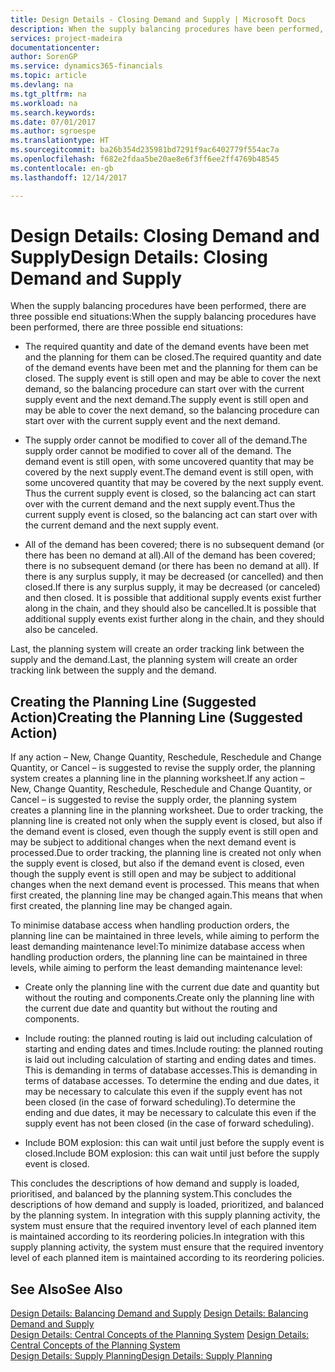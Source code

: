 ```yaml
---
title: Design Details - Closing Demand and Supply | Microsoft Docs
description: When the supply balancing procedures have been performed, there are three possible end situations.
services: project-madeira
documentationcenter: 
author: SorenGP
ms.service: dynamics365-financials
ms.topic: article
ms.devlang: na
ms.tgt_pltfrm: na
ms.workload: na
ms.search.keywords: 
ms.date: 07/01/2017
ms.author: sgroespe
ms.translationtype: HT
ms.sourcegitcommit: ba26b354d235981bd7291f9ac6402779f554ac7a
ms.openlocfilehash: f682e2fdaa5be20ae8e6f3ff6ee2ff4769b48545
ms.contentlocale: en-gb
ms.lasthandoff: 12/14/2017

---
```

# <a name="design-details-closing-demand-and-supply"></a><span data-ttu-id="eb673-103">Design Details: Closing Demand and Supply</span><span class="sxs-lookup"><span data-stu-id="eb673-103">Design Details: Closing Demand and Supply</span></span>
<span data-ttu-id="eb673-104">When the supply balancing procedures have been performed, there are three possible end situations:</span><span class="sxs-lookup"><span data-stu-id="eb673-104">When the supply balancing procedures have been performed, there are three possible end situations:</span></span>  

-   <span data-ttu-id="eb673-105">The required quantity and date of the demand events have been met and the planning for them can be closed.</span><span class="sxs-lookup"><span data-stu-id="eb673-105">The required quantity and date of the demand events have been met and the planning for them can be closed.</span></span> <span data-ttu-id="eb673-106">The supply event is still open and may be able to cover the next demand, so the balancing procedure can start over with the current supply event and the next demand.</span><span class="sxs-lookup"><span data-stu-id="eb673-106">The supply event is still open and may be able to cover the next demand, so the balancing procedure can start over with the current supply event and the next demand.</span></span>  

-   <span data-ttu-id="eb673-107">The supply order cannot be modified to cover all of the demand.</span><span class="sxs-lookup"><span data-stu-id="eb673-107">The supply order cannot be modified to cover all of the demand.</span></span> <span data-ttu-id="eb673-108">The demand event is still open, with some uncovered quantity that may be covered by the next supply event.</span><span class="sxs-lookup"><span data-stu-id="eb673-108">The demand event is still open, with some uncovered quantity that may be covered by the next supply event.</span></span> <span data-ttu-id="eb673-109">Thus the current supply event is closed, so the balancing act can start over with the current demand and the next supply event.</span><span class="sxs-lookup"><span data-stu-id="eb673-109">Thus the current supply event is closed, so the balancing act can start over with the current demand and the next supply event.</span></span>  

-   <span data-ttu-id="eb673-110">All of the demand has been covered; there is no subsequent demand (or there has been no demand at all).</span><span class="sxs-lookup"><span data-stu-id="eb673-110">All of the demand has been covered; there is no subsequent demand (or there has been no demand at all).</span></span> <span data-ttu-id="eb673-111">If there is any surplus supply, it may be decreased (or cancelled) and then closed.</span><span class="sxs-lookup"><span data-stu-id="eb673-111">If there is any surplus supply, it may be decreased (or canceled) and then closed.</span></span> <span data-ttu-id="eb673-112">It is possible that additional supply events exist further along in the chain, and they should also be cancelled.</span><span class="sxs-lookup"><span data-stu-id="eb673-112">It is possible that additional supply events exist further along in the chain, and they should also be canceled.</span></span>  

 <span data-ttu-id="eb673-113">Last, the planning system will create an order tracking link between the supply and the demand.</span><span class="sxs-lookup"><span data-stu-id="eb673-113">Last, the planning system will create an order tracking link between the supply and the demand.</span></span>  

## <a name="creating-the-planning-line-suggested-action"></a><span data-ttu-id="eb673-114">Creating the Planning Line (Suggested Action)</span><span class="sxs-lookup"><span data-stu-id="eb673-114">Creating the Planning Line (Suggested Action)</span></span>  
 <span data-ttu-id="eb673-115">If any action – New, Change Quantity, Reschedule, Reschedule and Change Quantity, or Cancel – is suggested to revise the supply order, the planning system creates a planning line in the planning worksheet.</span><span class="sxs-lookup"><span data-stu-id="eb673-115">If any action – New, Change Quantity, Reschedule, Reschedule and Change Quantity, or Cancel – is suggested to revise the supply order, the planning system creates a planning line in the planning worksheet.</span></span> <span data-ttu-id="eb673-116">Due to order tracking, the planning line is created not only when the supply event is closed, but also if the demand event is closed, even though the supply event is still open and may be subject to additional changes when the next demand event is processed.</span><span class="sxs-lookup"><span data-stu-id="eb673-116">Due to order tracking, the planning line is created not only when the supply event is closed, but also if the demand event is closed, even though the supply event is still open and may be subject to additional changes when the next demand event is processed.</span></span> <span data-ttu-id="eb673-117">This means that when first created, the planning line may be changed again.</span><span class="sxs-lookup"><span data-stu-id="eb673-117">This means that when first created, the planning line may be changed again.</span></span>  

 <span data-ttu-id="eb673-118">To minimise database access when handling production orders, the planning line can be maintained in three levels, while aiming to perform the least demanding maintenance level:</span><span class="sxs-lookup"><span data-stu-id="eb673-118">To minimize database access when handling production orders, the planning line can be maintained in three levels, while aiming to perform the least demanding maintenance level:</span></span>  

-   <span data-ttu-id="eb673-119">Create only the planning line with the current due date and quantity but without the routing and components.</span><span class="sxs-lookup"><span data-stu-id="eb673-119">Create only the planning line with the current due date and quantity but without the routing and components.</span></span>  

-   <span data-ttu-id="eb673-120">Include routing: the planned routing is laid out including calculation of starting and ending dates and times.</span><span class="sxs-lookup"><span data-stu-id="eb673-120">Include routing: the planned routing is laid out including calculation of starting and ending dates and times.</span></span> <span data-ttu-id="eb673-121">This is demanding in terms of database accesses.</span><span class="sxs-lookup"><span data-stu-id="eb673-121">This is demanding in terms of database accesses.</span></span> <span data-ttu-id="eb673-122">To determine the ending and due dates, it may be necessary to calculate this even if the supply event has not been closed (in the case of forward scheduling).</span><span class="sxs-lookup"><span data-stu-id="eb673-122">To determine the ending and due dates, it may be necessary to calculate this even if the supply event has not been closed (in the case of forward scheduling).</span></span>  

-   <span data-ttu-id="eb673-123">Include BOM explosion: this can wait until just before the supply event is closed.</span><span class="sxs-lookup"><span data-stu-id="eb673-123">Include BOM explosion: this can wait until just before the supply event is closed.</span></span>  

 <span data-ttu-id="eb673-124">This concludes the descriptions of how demand and supply is loaded, prioritised, and balanced by the planning system.</span><span class="sxs-lookup"><span data-stu-id="eb673-124">This concludes the descriptions of how demand and supply is loaded, prioritized, and balanced by the planning system.</span></span> <span data-ttu-id="eb673-125">In integration with this supply planning activity, the system must ensure that the required inventory level of each planned item is maintained according to its reordering policies.</span><span class="sxs-lookup"><span data-stu-id="eb673-125">In integration with this supply planning activity, the system must ensure that the required inventory level of each planned item is maintained according to its reordering policies.</span></span>  

## <a name="see-also"></a><span data-ttu-id="eb673-126">See Also</span><span class="sxs-lookup"><span data-stu-id="eb673-126">See Also</span></span>  
 <span data-ttu-id="eb673-127">[Design Details: Balancing Demand and Supply](design-details-balancing-demand-and-supply.md) </span><span class="sxs-lookup"><span data-stu-id="eb673-127">[Design Details: Balancing Demand and Supply](design-details-balancing-demand-and-supply.md) </span></span>  
 <span data-ttu-id="eb673-128">[Design Details: Central Concepts of the Planning System](design-details-central-concepts-of-the-planning-system.md) </span><span class="sxs-lookup"><span data-stu-id="eb673-128">[Design Details: Central Concepts of the Planning System](design-details-central-concepts-of-the-planning-system.md) </span></span>  
 [<span data-ttu-id="eb673-129">Design Details: Supply Planning</span><span class="sxs-lookup"><span data-stu-id="eb673-129">Design Details: Supply Planning</span></span>](design-details-supply-planning.md)


